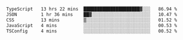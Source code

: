 
<!--START_SECTION:waka-->

```txt
TypeScript   13 hrs 22 mins  █████████████████████▓░░░   86.94 %
JSON         1 hr 36 mins    ██▓░░░░░░░░░░░░░░░░░░░░░░   10.47 %
CSS          13 mins         ▒░░░░░░░░░░░░░░░░░░░░░░░░   01.52 %
JavaScript   4 mins          ░░░░░░░░░░░░░░░░░░░░░░░░░   00.53 %
TSConfig     4 mins          ░░░░░░░░░░░░░░░░░░░░░░░░░   00.52 %
```

<!--END_SECTION:waka-->

<!--unk0e-ctrlmd-blitzh-Klöggr-->
